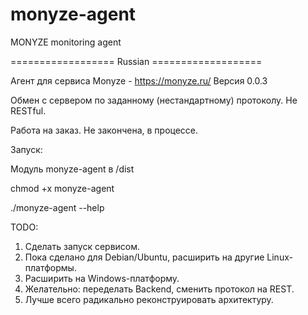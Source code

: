 # monyze-agent
MONYZE monitoring agent

================== Russian ===================

Агент для сервиса Monyze - https://monyze.ru/ Версия 0.0.3

Обмен с сервером по заданному (нестандартному) протоколу. Не RESTful.

Работа на заказ. Не закончена, в процессе.

Запуск:

Модуль monyze-agent в /dist

chmod +x monyze-agent

./monyze-agent --help

TODO:
1. Сделать запуск сервисом.
2. Пока сделано для Debian/Ubuntu, расширить на другие Linux-платформы.
3. Расширить на Windows-платформу.
4. Желательно: переделать Backend, сменить протокол на REST.
5. Лучше всего радикально реконструировать архитектуру.
